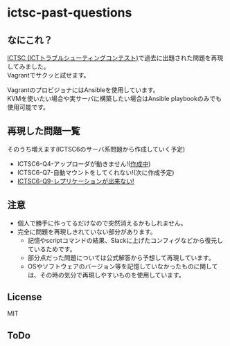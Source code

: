 # ictsc-past-questions

## なにこれ？

[ICTSC (ICTトラブルシューティングコンテスト)](http://icttoracon.net/)で過去に出題された問題を再現してみました。  
Vagrantでサクッと試せます。  

VagrantのプロビジョナにはAnsibleを使用しています。  
KVMを使いたい場合や実サーバに構築したい場合はAnsible playbookのみでも使用可能です。  

## 再現した問題一覧

そのうち増えます(ICTSC6のサーバ系問題から作成していく予定)

* ICTSC6-Q4-アップローダが動きません!([作成中](https://github.com/acque2two/ictsc-past-questions))
* ICTSC6-Q7-自動マウントをしてくれない!(次に作成予定)
* [ICTSC6-Q9-レプリケーションが出来ない!](ictsc6-q9)

## 注意

* 個人で勝手に作ってるだけなので突然消えるかもしれません。
* 完全に問題を再現しきれていない部分があります。
  - 記憶やscriptコマンドの結果、Slackに上げたコンフィグなどから復元しているためです。
  - 部分点だった問題については公式解答から予想して再現しています。
  - OSやソフトウェアのバージョン等を記憶していなかったものに関しては、その時の気分で再現しやすいものを使用しています。

## License

MIT

## ToDo
